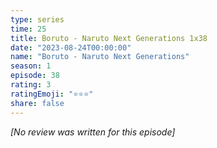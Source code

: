 ```yaml
---
type: series
time: 25
title: Boruto - Naruto Next Generations 1x38
date: "2023-08-24T00:00:00"
name: "Boruto - Naruto Next Generations"
season: 1
episode: 38
rating: 3
ratingEmoji: "⭐️⭐️⭐️"
share: false
---
```


_[No review was written for this episode]_